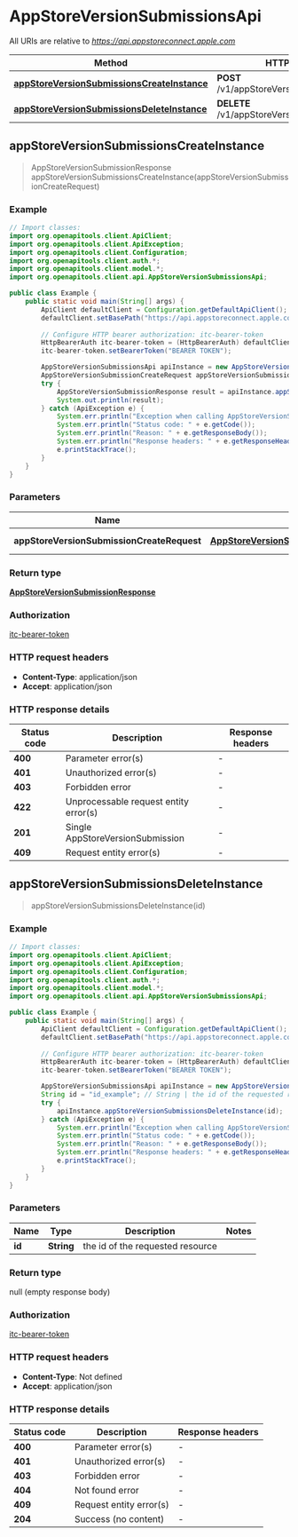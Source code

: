 # AppStoreVersionSubmissionsApi

All URIs are relative to *https://api.appstoreconnect.apple.com*

| Method | HTTP request | Description |
|------------- | ------------- | -------------|
| [**appStoreVersionSubmissionsCreateInstance**](AppStoreVersionSubmissionsApi.md#appStoreVersionSubmissionsCreateInstance) | **POST** /v1/appStoreVersionSubmissions |  |
| [**appStoreVersionSubmissionsDeleteInstance**](AppStoreVersionSubmissionsApi.md#appStoreVersionSubmissionsDeleteInstance) | **DELETE** /v1/appStoreVersionSubmissions/{id} |  |



## appStoreVersionSubmissionsCreateInstance

> AppStoreVersionSubmissionResponse appStoreVersionSubmissionsCreateInstance(appStoreVersionSubmissionCreateRequest)



### Example

```java
// Import classes:
import org.openapitools.client.ApiClient;
import org.openapitools.client.ApiException;
import org.openapitools.client.Configuration;
import org.openapitools.client.auth.*;
import org.openapitools.client.model.*;
import org.openapitools.client.api.AppStoreVersionSubmissionsApi;

public class Example {
    public static void main(String[] args) {
        ApiClient defaultClient = Configuration.getDefaultApiClient();
        defaultClient.setBasePath("https://api.appstoreconnect.apple.com");
        
        // Configure HTTP bearer authorization: itc-bearer-token
        HttpBearerAuth itc-bearer-token = (HttpBearerAuth) defaultClient.getAuthentication("itc-bearer-token");
        itc-bearer-token.setBearerToken("BEARER TOKEN");

        AppStoreVersionSubmissionsApi apiInstance = new AppStoreVersionSubmissionsApi(defaultClient);
        AppStoreVersionSubmissionCreateRequest appStoreVersionSubmissionCreateRequest = new AppStoreVersionSubmissionCreateRequest(); // AppStoreVersionSubmissionCreateRequest | AppStoreVersionSubmission representation
        try {
            AppStoreVersionSubmissionResponse result = apiInstance.appStoreVersionSubmissionsCreateInstance(appStoreVersionSubmissionCreateRequest);
            System.out.println(result);
        } catch (ApiException e) {
            System.err.println("Exception when calling AppStoreVersionSubmissionsApi#appStoreVersionSubmissionsCreateInstance");
            System.err.println("Status code: " + e.getCode());
            System.err.println("Reason: " + e.getResponseBody());
            System.err.println("Response headers: " + e.getResponseHeaders());
            e.printStackTrace();
        }
    }
}
```

### Parameters


| Name | Type | Description  | Notes |
|------------- | ------------- | ------------- | -------------|
| **appStoreVersionSubmissionCreateRequest** | [**AppStoreVersionSubmissionCreateRequest**](AppStoreVersionSubmissionCreateRequest.md)| AppStoreVersionSubmission representation | |

### Return type

[**AppStoreVersionSubmissionResponse**](AppStoreVersionSubmissionResponse.md)

### Authorization

[itc-bearer-token](../README.md#itc-bearer-token)

### HTTP request headers

- **Content-Type**: application/json
- **Accept**: application/json

### HTTP response details
| Status code | Description | Response headers |
|-------------|-------------|------------------|
| **400** | Parameter error(s) |  -  |
| **401** | Unauthorized error(s) |  -  |
| **403** | Forbidden error |  -  |
| **422** | Unprocessable request entity error(s) |  -  |
| **201** | Single AppStoreVersionSubmission |  -  |
| **409** | Request entity error(s) |  -  |


## appStoreVersionSubmissionsDeleteInstance

> appStoreVersionSubmissionsDeleteInstance(id)



### Example

```java
// Import classes:
import org.openapitools.client.ApiClient;
import org.openapitools.client.ApiException;
import org.openapitools.client.Configuration;
import org.openapitools.client.auth.*;
import org.openapitools.client.model.*;
import org.openapitools.client.api.AppStoreVersionSubmissionsApi;

public class Example {
    public static void main(String[] args) {
        ApiClient defaultClient = Configuration.getDefaultApiClient();
        defaultClient.setBasePath("https://api.appstoreconnect.apple.com");
        
        // Configure HTTP bearer authorization: itc-bearer-token
        HttpBearerAuth itc-bearer-token = (HttpBearerAuth) defaultClient.getAuthentication("itc-bearer-token");
        itc-bearer-token.setBearerToken("BEARER TOKEN");

        AppStoreVersionSubmissionsApi apiInstance = new AppStoreVersionSubmissionsApi(defaultClient);
        String id = "id_example"; // String | the id of the requested resource
        try {
            apiInstance.appStoreVersionSubmissionsDeleteInstance(id);
        } catch (ApiException e) {
            System.err.println("Exception when calling AppStoreVersionSubmissionsApi#appStoreVersionSubmissionsDeleteInstance");
            System.err.println("Status code: " + e.getCode());
            System.err.println("Reason: " + e.getResponseBody());
            System.err.println("Response headers: " + e.getResponseHeaders());
            e.printStackTrace();
        }
    }
}
```

### Parameters


| Name | Type | Description  | Notes |
|------------- | ------------- | ------------- | -------------|
| **id** | **String**| the id of the requested resource | |

### Return type

null (empty response body)

### Authorization

[itc-bearer-token](../README.md#itc-bearer-token)

### HTTP request headers

- **Content-Type**: Not defined
- **Accept**: application/json

### HTTP response details
| Status code | Description | Response headers |
|-------------|-------------|------------------|
| **400** | Parameter error(s) |  -  |
| **401** | Unauthorized error(s) |  -  |
| **403** | Forbidden error |  -  |
| **404** | Not found error |  -  |
| **409** | Request entity error(s) |  -  |
| **204** | Success (no content) |  -  |

